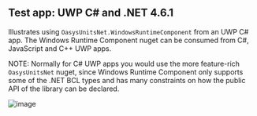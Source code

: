 ## Test app: UWP C# and .NET 4.6.1

Illustrates using `OasysUnitsNet.WindowsRuntimeComponent` from an UWP C# app.
The Windows Runtime Component nuget can be consumed from C#, JavaScript and C++ UWP apps.

NOTE: Normally for C# UWP apps you would use the more feature-rich `OasysUnitsNet` nuget, since Windows Runtime Component
only supports some of the .NET BCL types and has many constraints on how the public API of the library can be declared.

![image](https://user-images.githubusercontent.com/787816/35769617-e0bf05b4-090d-11e8-85e4-efdd7b90a6be.png)